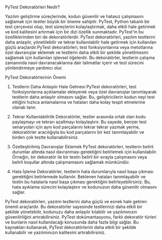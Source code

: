 PyTest Dekoratörleri Nedir?

Yazılım geliştirme süreçlerinde, kodun güvenilir ve hatasız çalışmasını sağlamak için testler büyük bir öneme sahiptir. PyTest, Python tabanlı bir test çerçevesi olup, test süreçlerini kolaylaştırmak, daha etkili hale getirmek ve kod kalitesini artırmak için bir dizi özellik sunmaktadır. PyTest'in bu özelliklerinden biri de dekoratörlerdir. PyTest dekoratörleri, yazılım testlerini daha anlaşılır, yönetilebilir ve tekrar kullanılabilir hale getirmek için kullanılan güçlü araçlardır.PyTest dekoratörleri, test fonksiyonlarına veya metotlarına özel davranışlar eklemek ve testlerin daha etkili bir şekilde yönetilmesini sağlamak için kullanılan işlevsel öğelerdir. Bu dekoratörler, testlerin çalışma zamanında nasıl davranacaklarına dair talimatlar içerir ve test sürecini yönlendirmeye yardımcı olur.

PyTest Dekoratörlerinin Önemi
1. Testlerin Daha Anlaşılır Hale Gelmesi
PyTest dekoratörleri, test fonksiyonlarına açıklamalar ekleyerek veya özel davranışlar tanımlayarak testlerin daha anlaşılır olmasını sağlar. Bu, geliştiricilerin kodun neyi test ettiğini hızlıca anlamalarına ve hataları daha kolay tespit etmelerine olanak tanır.

2. Tekrar Kullanılabilirlik
Dekoratörler, testler arasında ortak olan kodu paylaşmayı ve tekrarı azaltmayı kolaylaştırır. Bu sayede, benzer test senaryoları için aynı kod parçalarını tekrar tekrar yazmak yerine, dekoratörler aracılığıyla bu kod parçalarını bir kez tanımlayabilir ve birden çok testte kullanabilirsiniz.

3. Özelleştirilmiş Davranışlar Eklemek
PyTest dekoratörleri, testlerin belirli durumlar altında nasıl davranması gerektiğini belirlemek için kullanılabilir. Örneğin, bir dekoratör ile bir testin belirli bir sırayla çalışmasını veya belirli koşullar altında çalışmamasını sağlamak mümkündür.

4. Hata İşleme
Dekoratörler, testlerin hata durumlarıyla nasıl başa çıkması gerektiğini belirlemede kullanılır. Beklenen hataları tanımlayabilir ve testin bu hatalarla nasıl başa çıkması gerektiğini belirleyebilirsiniz. Bu, hata ayıklama sürecini kolaylaştırır ve kodunuzun daha güvenilir olmasını sağlar.

PyTest dekoratörleri, yazılım testlerini daha güçlü ve esnek hale getiren önemli araçlardır. Bu dekoratörler sayesinde testlerinizi daha etkili bir şekilde yönetebilir, kodunuzu daha anlaşılır kılabilir ve yazılımınızın güvenilirliğini artırabilirsiniz. PyTest dokümantasyonu, farklı dekoratör türleri ve bunların nasıl kullanılacağı konusunda daha fazla bilgi sağlar. Bu kaynakları kullanarak, PyTest dekoratörlerini daha etkili bir şekilde kullanabilir ve yazılımınızın kalitesini artırabilirsiniz.





